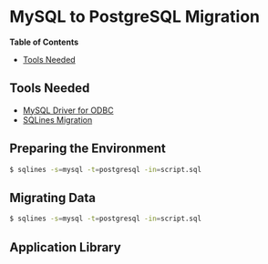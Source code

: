 # MySQL to PostgreSQL Migration

**Table of Contents**

* [Tools Needed](#tools-needed)

## Tools Needed

* [MySQL Driver for ODBC](https://github.com/nextgres/oss-libodbcmysql)
* [SQLines Migration](https://github.com/dmtolpeko/sqlines)

## Preparing the Environment

```sh
$ sqlines -s=mysql -t=postgresql -in=script.sql
```

## Migrating Data

```sh
$ sqlines -s=mysql -t=postgresql -in=script.sql
```

## Application Library


